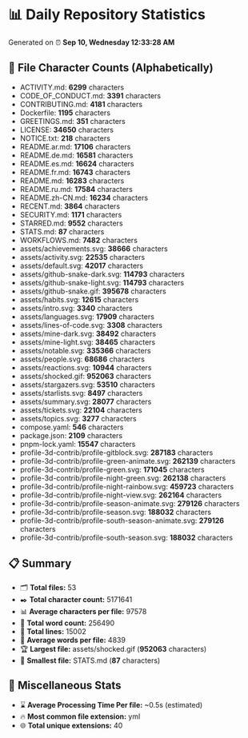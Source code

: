 # 📊 Daily Repository Statistics
Generated on ⏰ **Sep 10, Wednesday 12:33:28 AM**

## 📂 File Character Counts (Alphabetically)
- ACTIVITY.md: **6299** characters
- CODE_OF_CONDUCT.md: **3391** characters
- CONTRIBUTING.md: **4181** characters
- Dockerfile: **1195** characters
- GREETINGS.md: **351** characters
- LICENSE: **34650** characters
- NOTICE.txt: **218** characters
- README.ar.md: **17106** characters
- README.de.md: **16581** characters
- README.es.md: **16624** characters
- README.fr.md: **16743** characters
- README.md: **16283** characters
- README.ru.md: **17584** characters
- README.zh-CN.md: **16234** characters
- RECENT.md: **3864** characters
- SECURITY.md: **1171** characters
- STARRED.md: **9552** characters
- STATS.md: **87** characters
- WORKFLOWS.md: **7482** characters
- assets/achievements.svg: **38666** characters
- assets/activity.svg: **22535** characters
- assets/default.svg: **42017** characters
- assets/github-snake-dark.svg: **114793** characters
- assets/github-snake-light.svg: **114793** characters
- assets/github-snake.gif: **395678** characters
- assets/habits.svg: **12615** characters
- assets/intro.svg: **3340** characters
- assets/languages.svg: **17909** characters
- assets/lines-of-code.svg: **3308** characters
- assets/mine-dark.svg: **38492** characters
- assets/mine-light.svg: **38465** characters
- assets/notable.svg: **335366** characters
- assets/people.svg: **68686** characters
- assets/reactions.svg: **10944** characters
- assets/shocked.gif: **952063** characters
- assets/stargazers.svg: **53510** characters
- assets/starlists.svg: **8497** characters
- assets/summary.svg: **28077** characters
- assets/tickets.svg: **22104** characters
- assets/topics.svg: **3277** characters
- compose.yaml: **546** characters
- package.json: **2109** characters
- pnpm-lock.yaml: **15547** characters
- profile-3d-contrib/profile-gitblock.svg: **287183** characters
- profile-3d-contrib/profile-green-animate.svg: **262139** characters
- profile-3d-contrib/profile-green.svg: **171045** characters
- profile-3d-contrib/profile-night-green.svg: **262138** characters
- profile-3d-contrib/profile-night-rainbow.svg: **459723** characters
- profile-3d-contrib/profile-night-view.svg: **262164** characters
- profile-3d-contrib/profile-season-animate.svg: **279126** characters
- profile-3d-contrib/profile-season.svg: **188032** characters
- profile-3d-contrib/profile-south-season-animate.svg: **279126** characters
- profile-3d-contrib/profile-south-season.svg: **188032** characters

## 📋 Summary
- 🗂️ **Total files:** 53
- ✒️ **Total character count:** 5171641
- 📊 **Average characters per file:** 97578
- 📝 **Total word count:** 256490
- 🧾 **Total lines:** 15002
- 📐 **Average words per file:** 4839
- 🏆 **Largest file:** assets/shocked.gif (**952063** characters)
- 🥉 **Smallest file:** STATS.md (**87** characters)

## 🌟 Miscellaneous Stats
- ⌛ **Average Processing Time Per file:** ~0.5s (estimated)
- 🔥 **Most common file extension:** yml
- 🌐 **Total unique extensions:** 40
